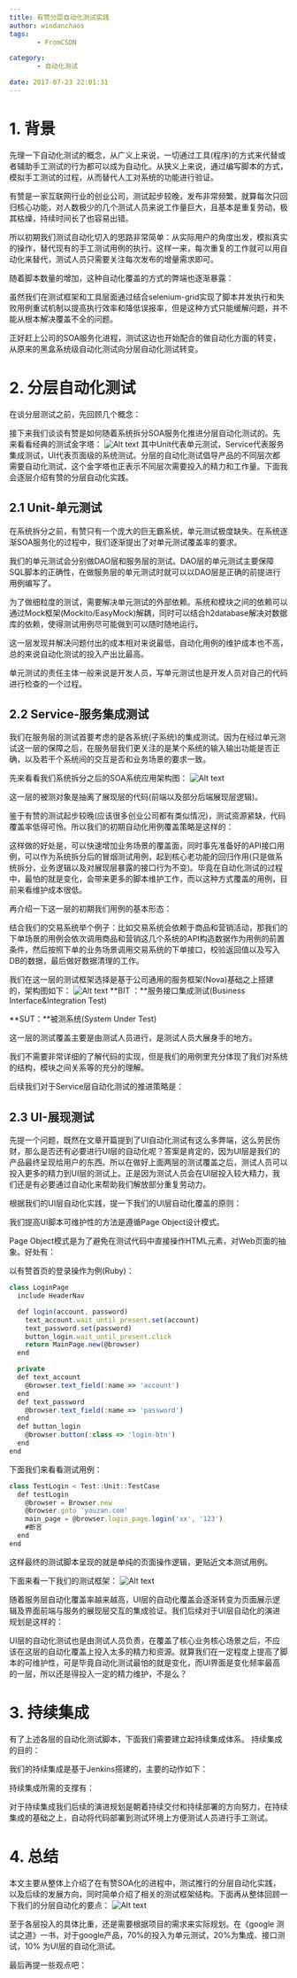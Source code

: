 ```yaml
---
title: 有赞分层自动化测试实践
author: windanchaos
tags: 
       - FromCSDN

category: 
       - 自动化测试

date: 2017-07-23 22:01:31
---
```

# 1. 背景

先理一下自动化测试的概念，从广义上来说，一切通过工具(程序)的方式来代替或者辅助手工测试的行为都可以成为自动化。从狭义上来说，通过编写脚本的方式，模拟手工测试的过程，从而替代人工对系统的功能进行验证。

有赞是一家互联网行业的创业公司，测试起步较晚，发布非常频繁，就算每次只回归核心功能，对人数极少的几个测试人员来说工作量巨大，且基本是重复劳动，极其枯燥，持续时间长了也容易出错。

所以初期我们测试自动化切入的思路非常简单：从实际用户的角度出发，模拟真实的操作，替代现有的手工测试用例的执行。这样一来，每次重复的工作就可以用自动化来替代，测试人员只需要关注每次发布的增量需求即可。

随着脚本数量的增加，这种自动化覆盖的方式的弊端也逐渐暴露：

虽然我们在测试框架和工具层面通过结合selenium-grid实现了脚本并发执行和失败用例重试机制以提高执行效率和降低误报率，但是这种方式只能缓解问题，并不能从根本解决覆盖不全的问题。

正好赶上公司的SOA服务化进程，测试这边也开始配合的做自动化方面的转变，从原来的黑盒系统级自动化测试向分层自动化测试转变。

# 2. 分层自动化测试

在谈分层测试之前，先回顾几个概念：

接下来我们谈谈有赞是如何随着系统拆分SOA服务化推进分层自动化测试的。先来看看经典的测试金字塔： ![Alt text](/images/com--content-images-2016-04-1461922037377-1-.png) 其中Unit代表单元测试，Service代表服务集成测试，UI代表页面级的系统测试。分层的自动化测试倡导产品的不同层次都需要自动化测试，这个金字塔也正表示不同层次需要投入的精力和工作量。下面我会逐层介绍有赞的分层自动化实践。

## 2.1 Unit-单元测试

在系统拆分之前，有赞只有一个庞大的巨无霸系统，单元测试极度缺失。在系统逐渐SOA服务化的过程中，我们逐渐提出了对单元测试覆盖率的要求。

我们的单元测试会分别做DAO层和服务层的测试。DAO层的单元测试主要保障SQL脚本的正确性，在做服务层的单元测试时就可以以DAO层是正确的前提进行用例编写了。

为了做细粒度的测试，需要解决单元测试的外部依赖。系统和模块之间的依赖可以通过Mock框架(Mockito/EasyMock)解耦，同时可以结合h2database解决对数据库的依赖，使得测试用例尽可能做到可以随时随地运行。

这一层发现并解决问题付出的成本相对来说最低，自动化用例的维护成本也不高，总的来说自动化测试的投入产出比最高。

单元测试的责任主体一般来说是开发人员，写单元测试也是开发人员对自己的代码进行检查的一个过程。

## 2.2 Service-服务集成测试

我们在服务层的测试首要考虑的是各系统(子系统)的集成测试。因为在经过单元测试这一层的保障之后，在服务层我们更关注的是某个系统的输入输出功能是否正确，以及若干个系统间的交互是否和业务场景的要求一致。

先来看看我们系统拆分之后的SOA系统应用架构图： ![Alt text](/images/com--content-images-2016-04-1461918918740-.png)

这一层的被测对象是抽离了展现层的代码(前端以及部分后端展现层逻辑)。

鉴于有赞的测试起步较晚(应该很多创业公司都有类似情况)，测试资源紧缺，代码覆盖率低得可怜。所以我们的初期自动化用例覆盖策略是这样的：

这样做的好处是，可以快速增加业务场景的覆盖面，同时事先准备好的API接口用例，可以作为系统拆分后的冒烟测试用例，起到核心老功能的回归作用(只是做系统拆分，业务逻辑以及对展现层暴露的接口行为不变)。毕竟在自动化测试的过程中，最怕的就是变化，会带来更多的脚本维护工作，而以这种方式覆盖的用例，目前来看维护成本很低。

再介绍一下这一层的初期我们用例的基本形态：

结合我们的交易系统举个例子：比如交易系统会依赖于商品和营销活动，那我们的下单场景的用例会依次调用商品和营销这几个系统的API构造数据作为用例的前置条件，然后按照下单的业务场景调用交易系统的下单接口，校验返回值以及写入DB的数据，最后做好数据清理的工作。

我们在这一层的测试框架选择是基于公司通用的服务框架(Nova)基础之上搭建的，架构图如下： ![Alt text](/images/com--content-images-2016-04-1461919415256-.png)
**BIT ：**服务接口集成测试(Business Interface&Integration Test)

**SUT：**被测系统(System Under Test)

这一层的测试覆盖主要是由测试人员进行，是测试人员大展身手的地方。

我们不需要非常详细的了解代码的实现，但是我们的用例里充分体现了我们对系统的结构，模块之间关系等的充分的理解。

后续我们对于Service层自动化测试的推进策略是：

## 2.3 UI-展现测试

先提一个问题，既然在文章开篇提到了UI自动化测试有这么多弊端，这么劳民伤财，那么是否还有必要进行UI层的自动化呢？答案是肯定的，因为UI层是我们的产品最终呈现给用户的东西。所以在做好上面两层的测试覆盖之后，测试人员可以投入更多的精力到UI层的测试上。正是因为测试人员会在UI层投入较大精力，我们还是有必要通过自动化来帮助我们解放部分重复劳动力。

根据我们的UI层自动化实践，提一下我们的UI层自动化覆盖的原则：

我们提高UI脚本可维护性的方法是遵循Page Object设计模式。

Page Object模式是为了避免在测试代码中直接操作HTML元素，对Web页面的抽象。好处有：

以有赞首页的登录操作为例(Ruby)：
```js 
class LoginPage  
  include HeaderNav

  def login(account, password)
    text_account.wait_until_present.set(account)
    text_password.set(password)
    button_login.wait_until_present.click
    return MainPage.new(@browser)
  end

  private
  def text_account
    @browser.text_field(:name => 'account')
  end
  def text_password
    @browser.text_field(:name => 'password')
  end
  def button_login
    @browser.button(:class => 'login-btn')
  end
end
```

下面我们来看看测试用例：
```js 
class TestLogin < Test::Unit::TestCase  
  def testLogin
    @browser = Browser.new
    @browser.goto 'youzan.com'
    main_page = @browser.login_page.login('xx', '123') 
    #断言
  end
end
```

这样最终的测试脚本呈现的就是单纯的页面操作逻辑，更贴近文本测试用例。

下面来看一下我们的测试框架： ![Alt text](/images/com--content-images-2016-04-1461919378850-.png)

随着服务层自动化覆盖率越来越高，UI层的自动化覆盖会逐渐转变为页面展示逻辑及界面前端与服务的展现层交互的集成验证。我们后续对于UI层自动化的演进规划是这样的：

UI层的自动化测试也是由测试人员负责，在覆盖了核心业务核心场景之后，不应该在这层的自动化覆盖上投入太多的精力和资源。就算我们在一定程度上提高了脚本的可维护性，可是毕竟自动化测试最怕的就是变化，而UI界面是变化频率最高的一层，所以还是得投入一定的精力维护，不是么？

# 3. 持续集成

有了上述各层的自动化测试脚本，下面我们需要建立起持续集成体系。 持续集成的目的：

我们的持续集成是基于Jenkins搭建的，主要的动作如下：

持续集成所需的支撑有：

对于持续集成我们后续的演进规划是朝着持续交付和持续部署的方向努力，在持续集成的基础之上，自动将代码部署到测试环境上方便测试人员进行手工测试。

# 4. 总结

本文主要从整体上介绍了在有赞SOA化的进程中，测试推行的分层自动化实践，以及后续的发展方向，同时简单介绍了相关的测试框架结构。下面再从整体回顾一下我们的分层自动化的要点： ![Alt text](/images/com--content-images-2016-04-1461922374507-1-.png)

至于各层投入的具体比重，还是需要根据项目的需求来实际规划。在《google 测试之道》一书，对于google产品，70%的投入为单元测试，20%为集成、接口测试，10% 为UI层的自动化测试。

最后再提一些观点吧：